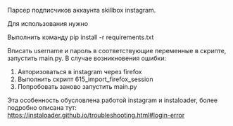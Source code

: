 Парсер подписчиков аккаунта skillbox instagram.

Для использования нужно 

Выполнить команду
pip install -r requirements.txt

Вписать username и пароль в соответствующие переменные в скрипте, запустить main.py.
В случае возникновения ошибки:
1. Авторизоваться в instagram через firefox
2. Выполнить скрипт 615_import_firefox_session
3. Попробовать заново запустить main.py

Эта особенность обусловлена работой instagram  и instaloader, более подробно описана тут: 
https://instaloader.github.io/troubleshooting.html#login-error
